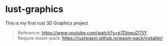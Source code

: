 # lust-graphics

This is my first rust 3D Graphics project

> Reference: https://www.youtube.com/watch?v=p7DtoeuDT5Y  
> Require wasm-pack: https://rustwasm.github.io/wasm-pack/installer/  